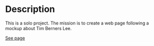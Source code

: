 # Description
This is a solo project. The mission is to create a web page following a mockup about Tim Berners Lee.

[See page](https://frances-joffany-navarro.github.io/tim-berners-lee/)